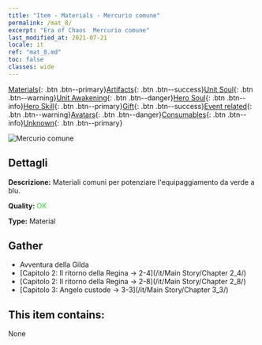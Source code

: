 ```yaml
---
title: "Item - Materials - Mercurio comune"
permalink: /mat_8/
excerpt: "Era of Chaos  Mercurio comune"
last_modified_at: 2021-07-21
locale: it
ref: "mat_8.md"
toc: false
classes: wide
---
```

 [Materials](/ItemsIT/){: .btn .btn--primary}[Artifacts](/ItemsIT/Artifacts/){: .btn .btn--success}[Unit Soul](/ItemsIT/UnitSoul/){: .btn .btn--warning}[Unit Awakening](/ItemsIT/UnitAwakening/){: .btn .btn--danger}[Hero Soul](/ItemsIT/HeroSoul/){: .btn .btn--info}[Hero Skill](/ItemsIT/HeroSkill/){: .btn .btn--primary}[Gift](/ItemsIT/Gift/){: .btn .btn--success}[Event related](/ItemsIT/Events/){: .btn .btn--warning}[Avatars](/ItemsIT/Avatars/){: .btn .btn--danger}[Consumables](/ItemsIT/Consumables/){: .btn .btn--info}[Unknown](/ItemsIT/Unknown/){: .btn .btn--primary}

 ![Mercurio comune](/images/t/i_cailiao_shuiyin1.png)

## Dettagli
 **Descrizione:** Materiali comuni per potenziare l'equipaggiamento da verde a blu.

 **Quality:** <span style="color: #32CD32">OK</span>

 **Type:** Material

## Gather

*    Avventura della Gilda 
*    [Capitolo 2: Il ritorno della Regina -> 2-4](/it/Main Story/Chapter 2_4/) 
*    [Capitolo 2: Il ritorno della Regina -> 2-8](/it/Main Story/Chapter 2_8/) 
*    [Capitolo 3: Angelo custode -> 3-3](/it/Main Story/Chapter 3_3/) 

## This item contains:

  None

